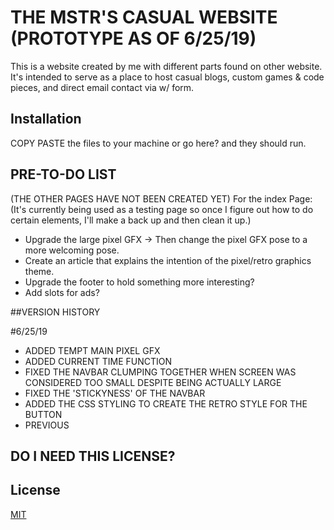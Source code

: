 <!--- CITATIONS --->
<!---https://www.makeareadme.com/--->

# THE MSTR'S CASUAL WEBSITE (PROTOTYPE AS OF 6/25/19)

This is a website created by me with different parts found on other website.
It's intended to serve as a place to host casual blogs, custom games & code pieces, and direct email contact via w/ form.

## Installation
COPY PASTE the files to your machine or go here? and they should run.

## PRE-TO-DO LIST
(THE OTHER PAGES HAVE NOT BEEN CREATED YET)
  For the index Page:
    (It's currently being used as a testing page so once I figure out how to do certain elements, I'll make a back up and then clean it up.)
   * Upgrade the large pixel GFX -> Then change the pixel GFX pose to a more welcoming pose.
   * Create an article that explains the intention of the pixel/retro graphics theme.
   * Upgrade the footer to hold something more interesting?
   * Add slots for ads?
   
##VERSION HISTORY

#6/25/19
 * ADDED TEMPT MAIN PIXEL GFX
 * ADDED CURRENT TIME FUNCTION
 * FIXED THE NAVBAR CLUMPING TOGETHER WHEN SCREEN WAS CONSIDERED TOO SMALL DESPITE BEING ACTUALLY LARGE
 * FIXED THE 'STICKYNESS' OF THE NAVBAR
 * ADDED THE CSS STYLING TO CREATE THE RETRO STYLE FOR THE BUTTON
 * PREVIOUS 




## DO I NEED THIS LICENSE?
## License
[MIT](https://choosealicense.com/licenses/mit/)
